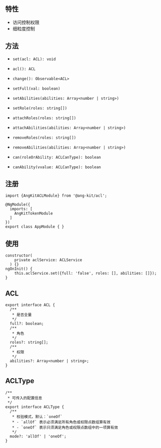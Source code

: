 ## 特性

- 访问控制权限
- 细粒度控制

## 方法

- `set(acl: ACL): void`

- `acl(): ACL`

- `change(): Observable<ACL>`

- `setFull(val: boolean)`

- `setAbilities(abilities: Array<number | string>)`

- `setRole(roles: string[])`

- `attachRoles(roles: string[])`

- `attachAbilities(abilities: Array<number | string>)`

- `removeRoles(roles: string[])`

- `removeAbilities(abilities: Array<number | string>)`

- `can(roleOrAbility: ACLCanType): boolean`

- `canAbility(vvalue: ACLCanType): boolean`

## 注册
```angular
import {AngKitACLModule} from '@ang-kit/acl';

@NgModule({
  imports: [
    AngKitTokenModule
  ]
})
export class AppModule { }
```

## 使用
```angular
constructor(
    private aclService: ACLService
  ) {}
ngOnInit() {
    this.aclService.set({full: 'false', roles: [], abilities: []});
}
```

## ACL
```angular
export interface ACL {
  /**
   * 是否全量
   */
  full?: boolean;
  /**
   * 角色
   */
  roles?: string[];
  /**
   * 权限
   */
  abilities?: Array<number | string>;
}
```

## ACLType
```angular
/**
 * 可传入的配置信息
 */
export interface ACLType {
  /**
   * 校验模式，默认：`oneOf`
   * - `allOf` 表示必须满足所有角色或权限点数组算有效
   * - `oneOf` 表示只须满足角色或权限点数组中的一项算有效
   */
  mode?: 'allOf' | 'oneOf';
}
```
